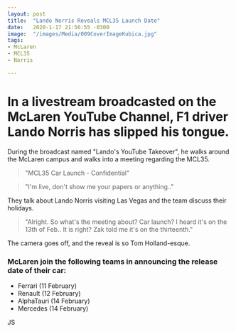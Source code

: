 ```yaml
---
layout: post
title:  "Lando Norris Reveals MCL35 Launch Date"
date:   2020-1-17 21:56:55 -0300
image:  "/images/Media/009CoverImageKubica.jpg"
tags:   
- McLaren
- MCL35
- Norris

---
```


# In a livestream broadcasted on the McLaren YouTube Channel, F1 driver Lando Norris has slipped his tongue.

During the broadcast named "Lando's YouTube Takeover", he walks around the McLaren campus and walks into a meeting regarding the MCL35.

> "MCL35 Car Launch - Confidential"

> "I'm live, don't show me your papers or anything.."

They talk about Lando Norris visiting Las Vegas and the team discuss their holidays.

> "Alright. So what's the meeting about? Car launch? I heard it's on the 13th of Feb.. It is right? Zak told me it's on the thirteenth."

The camera goes off, and the reveal is so Tom Holland-esque.

### McLaren join the following teams in announcing the release date of their car:
* Ferrari (11 February)
* Renault (12 February)
* AlphaTauri (14 February)
* Mercedes (14 February)


JS

